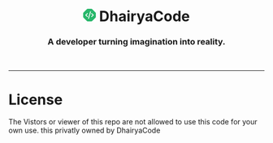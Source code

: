 <h1 align="center">
    <a href="https://dhairyacode.github.io"><img src="assets/logo.svg" width="25" height="25" alt="LOGO"></a>
  DhairyaCode
</h1>

<h3 align="center">A developer turning imagination into reality.</h3>
<br>


---

# License
The Vistors or viewer of this repo are not allowed to use this code for your own use. this privatly owned by DhairyaCode
